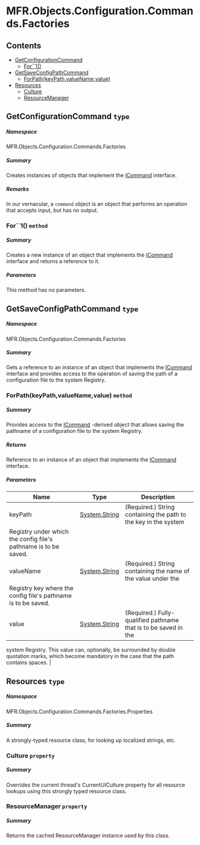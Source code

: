 <a name='assembly'></a>
# MFR.Objects.Configuration.Commands.Factories

## Contents

- [GetConfigurationCommand](#T-MFR-Objects-Configuration-Commands-Factories-GetConfigurationCommand 'MFR.Objects.Configuration.Commands.Factories.GetConfigurationCommand')
  - [For\`\`1()](#M-MFR-Objects-Configuration-Commands-Factories-GetConfigurationCommand-For``1-MFR-Objects-Messages-Constants-MessageType- 'MFR.Objects.Configuration.Commands.Factories.GetConfigurationCommand.For``1(MFR.Objects.Messages.Constants.MessageType)')
- [GetSaveConfigPathCommand](#T-MFR-Objects-Configuration-Commands-Factories-GetSaveConfigPathCommand 'MFR.Objects.Configuration.Commands.Factories.GetSaveConfigPathCommand')
  - [ForPath(keyPath,valueName,value)](#M-MFR-Objects-Configuration-Commands-Factories-GetSaveConfigPathCommand-ForPath-System-String,System-String,System-String- 'MFR.Objects.Configuration.Commands.Factories.GetSaveConfigPathCommand.ForPath(System.String,System.String,System.String)')
- [Resources](#T-MFR-Objects-Configuration-Commands-Factories-Properties-Resources 'MFR.Objects.Configuration.Commands.Factories.Properties.Resources')
  - [Culture](#P-MFR-Objects-Configuration-Commands-Factories-Properties-Resources-Culture 'MFR.Objects.Configuration.Commands.Factories.Properties.Resources.Culture')
  - [ResourceManager](#P-MFR-Objects-Configuration-Commands-Factories-Properties-Resources-ResourceManager 'MFR.Objects.Configuration.Commands.Factories.Properties.Resources.ResourceManager')

<a name='T-MFR-Objects-Configuration-Commands-Factories-GetConfigurationCommand'></a>
## GetConfigurationCommand `type`

##### Namespace

MFR.Objects.Configuration.Commands.Factories

##### Summary

Creates instances of objects that implement the [ICommand](#T-MFR-Objects-ICommand 'MFR.Objects.ICommand') interface.

##### Remarks

In our vernacular, a `command` object is an object that performs an
operation that accepts input, but has no output.

<a name='M-MFR-Objects-Configuration-Commands-Factories-GetConfigurationCommand-For``1-MFR-Objects-Messages-Constants-MessageType-'></a>
### For\`\`1() `method`

##### Summary

Creates a new instance of an object that implements the [ICommand](#T-MFR-Objects-ICommand 'MFR.Objects.ICommand') interface and returns a reference to it.

##### Parameters

This method has no parameters.

<a name='T-MFR-Objects-Configuration-Commands-Factories-GetSaveConfigPathCommand'></a>
## GetSaveConfigPathCommand `type`

##### Namespace

MFR.Objects.Configuration.Commands.Factories

##### Summary

Gets a reference to an instance of an object that implements the
[ICommand](#T-MFR-Objects-ICommand 'MFR.Objects.ICommand')
interface and provides access to the
operation of saving the path of a configuration file to the system Registry.

<a name='M-MFR-Objects-Configuration-Commands-Factories-GetSaveConfigPathCommand-ForPath-System-String,System-String,System-String-'></a>
### ForPath(keyPath,valueName,value) `method`

##### Summary

Provides access to the [ICommand](#T-MFR-Objects-ICommand 'MFR.Objects.ICommand')
-derived object that allows saving the pathname of a configuration
file to the system Registry.

##### Returns

Reference to an instance of an object that implements the
[ICommand](#T-MFR-Objects-Messages-Commands-Interfaces-ICommand 'MFR.Objects.Messages.Commands.Interfaces.ICommand')
interface.

##### Parameters

| Name | Type | Description |
| ---- | ---- | ----------- |
| keyPath | [System.String](http://msdn.microsoft.com/query/dev14.query?appId=Dev14IDEF1&l=EN-US&k=k:System.String 'System.String') | (Required.) String containing the path to the key in the system
Registry under which the config file's pathname is to be saved. |
| valueName | [System.String](http://msdn.microsoft.com/query/dev14.query?appId=Dev14IDEF1&l=EN-US&k=k:System.String 'System.String') | (Required.) String containing the name of the value under the
Registry key where the config file's pathname is to be saved. |
| value | [System.String](http://msdn.microsoft.com/query/dev14.query?appId=Dev14IDEF1&l=EN-US&k=k:System.String 'System.String') | (Required.) Fully-qualified pathname that is to be saved in the
system Registry. This value can, optionally, be surrounded by double
quotation marks, which become mandatory in the case that the path
contains spaces. |

<a name='T-MFR-Objects-Configuration-Commands-Factories-Properties-Resources'></a>
## Resources `type`

##### Namespace

MFR.Objects.Configuration.Commands.Factories.Properties

##### Summary

A strongly-typed resource class, for looking up localized strings, etc.

<a name='P-MFR-Objects-Configuration-Commands-Factories-Properties-Resources-Culture'></a>
### Culture `property`

##### Summary

Overrides the current thread's CurrentUICulture property for all
  resource lookups using this strongly typed resource class.

<a name='P-MFR-Objects-Configuration-Commands-Factories-Properties-Resources-ResourceManager'></a>
### ResourceManager `property`

##### Summary

Returns the cached ResourceManager instance used by this class.
